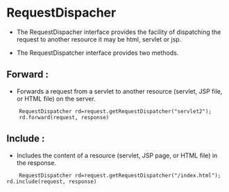 
# RequestDispacher

* The RequestDispacher interface provides the facility of dispatching the request to another resource it may be html, servlet or jsp.

* The RequestDispatcher interface provides two methods.

## Forward : 

* Forwards a request from a servlet to another resource (servlet, JSP file, or HTML file) on the server.

```
	RequestDispatcher rd=request.getRequestDispatcher("servlet2");    
	rd.forward(request, response)
```
## Include : 

* Includes the content of a resource (servlet, JSP page, or HTML file) in the response.
```
	RequestDispatcher rd=request.getRequestDispatcher("/index.html"); rd.include(request, response)    
```
